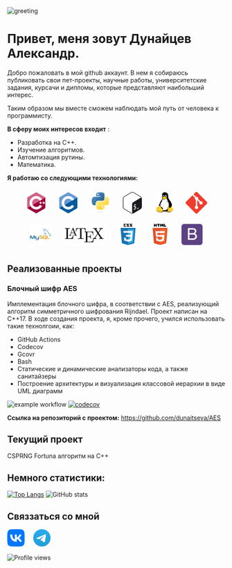 <img src='https://rishavanand.github.io/static/images/greetings.gif' alt='greeting'>

# Привет, меня зовут Дунайцев Александр.

Добро пожаловать в мой github аккаунт. 
В нем я собираюсь публиковать свои пет-проекты, научные работы, университетские задания, курсачи и дипломы, которые представляют наибольший интерес.

Таким образом мы вместе сможем наблюдать мой путь от человека к программисту.

**В сферу моих интересов входит** :
- Разработка на C++.
- Изучение алгоритмов.
- Автомтизация рутины.
- Математика.

**Я работаю со следующими технологиями:**
<div align="center">  
  <img style="margin: 10px" src="./static/cpp.svg" alt="C++" height="50" />
  <img style="margin: 10px" src="./static/c.svg" alt="C" height="50" />
  <img style="margin: 10px" src="./static/python.svg" alt="Python" height="50" /> 
  <img style="margin: 10px" src="./static/bash.svg" alt="Bash" height="50" />
  <img style="margin: 10px" src="./static/linux.svg" alt="Linux" height="50" />
  <img style="margin: 10px" src="./static/git.svg" alt="Git" height="50" />
  <img style="margin: 10px" src="./static/MySQL.svg" alt="MySQL" height="50" />
  <img style="margin: 10px" src="./static/LaTeX.png" alt="Latex" height="50" />
  <img style="margin: 10px" src="./static/css.svg" alt="CSS3" height="50" />
  <img style="margin: 10px" src="./static/html.svg" alt="HTML5" height="50" />
  <img style="margin: 10px" src="./static/bootstarp.svg" alt="Bootstrap" height="50" />  
</div>

## Реализованные проекты
### Блочный шифр AES
Имплементация блочного шифра, в соответствии с AES, реализующий алгоритм симметричного шифрования Rijndael. Проект написан на C++17. В ходе создания проекта,
я, кроме прочего, учился использовать такие технолгоии, как:

- GitHub Actions
- Codecov
- Gcovr
- Bash
- Статические и динамические анализаторы кода, а также санитайзеры
- Построение архитектуры и визуализация классовой иерархии в виде UML диаграмм

![example workflow](https://github.com/dunaitseva/AES/actions/workflows/build-and-test-config.yml/badge.svg)
[![codecov](https://codecov.io/gh/dunaitseva/AES/branch/main/graph/badge.svg?token=0002QPAO0Y)](https://codecov.io/gh/dunaitseva/AES)


**Ссылка на репозиторий с проектом:**
https://github.com/dunaitseva/AES

## Текущий проект

CSPRNG Fortuna алгоритм на C++

<!--- Минимальное поисание + ссылка --->

## Немного статистики:

[![Top Langs](https://github-readme-stats.vercel.app/api/top-langs/?username=dunaitseva)](https://github.com/anuraghazra/github-readme-stats)
![GitHub stats](https://github-readme-stats.vercel.app/api?username=dunaitseva&show_icons=true) 

## Связзаться со мной

[<img src='./static/VK_Compact_Logo.png' alt='vk' height='40'>](https://vk.com/shmalens) &nbsp; &nbsp;
[<img src="./static/telegram.svg" alt='telegram' height='40'>](https://t.me/shmalens) 

![Profile views](https://gpvc.arturio.dev/dunaitseva) 
<!---
dunaitseva/dunaitseva is a ✨ special ✨ repository because its `README.md` (this file) appears on your GitHub profile.
You can click the Preview link to take a look at your changes.
--->
